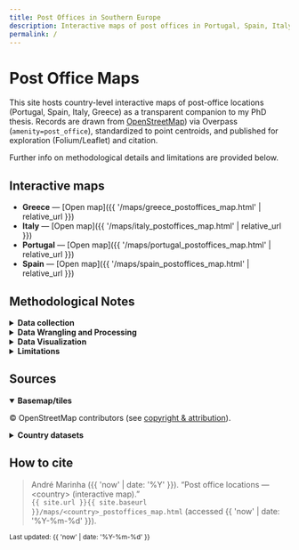 ```yaml
---
title: Post Offices in Southern Europe 
description: Interactive maps of post offices in Portugal, Spain, Italy, and Greece, with methods and sources.
permalink: /
---
```


# Post Office Maps

This site hosts country-level interactive maps of post-office locations (Portugal, Spain, Italy, Greece) as a transparent companion to my PhD thesis. Records are drawn from <a href="https://www.openstreetmap.org">OpenStreetMap</a>) via Overpass (`amenity=post_office`), standardized to point centroids, and published for exploration (Folium/Leaflet) and citation.

Further info on methodological details and limitations are provided below.

## Interactive maps
- **Greece** — [Open map]({{ '/maps/greece_postoffices_map.html' | relative_url }})
- **Italy** — [Open map]({{ '/maps/italy_postoffices_map.html' | relative_url }})
- **Portugal** — [Open map]({{ '/maps/portugal_postoffices_map.html' | relative_url }})
- **Spain** — [Open map]({{ '/maps/spain_postoffices_map.html' | relative_url }})

## Methodological Notes

<details>
  <summary><strong>Data collection</strong></summary>
  <p>The spatial data on post offices were obtained from OpenStreetMap (OSM), an openly licensed, community-curated geographic database. Specifically, I used the Overpass API, which allows structured queries against OSM. For each of the countries under study — Greece, Italy, Portugal, and Spain — I retrieved all features tagged with <code>amenity=post_office</code> tag, which is the standard OSM classification for physical post office facilities and captures both stand-alone buildings and smaller service points. By relying on OSM rather than official operator registries, I ensured a harmonized, reproducible dataset across multiple countries, accessible without the administrative or licensing constraints of national postal operators.</p>
</details>

<details>
  <summary><strong>Data Wrangling and Processing</strong></summary>
  <p>The raw OSM data contained three types of geometries: points (nodes), polygons (ways), and multipolygons (relations). To create a consistent point-based dataset, all features were converted to single centroid coordinates (using the out center directive in Overpass for non-point geometries). The resulting dataset included geographic coordinates, OSM IDs, and available metadata such as postal codes, operators, or opening hours. These data were saved in both <strong>GeoJSON</strong> and <strong>GeoPackage</strong> formats for transparency and reusability. For visualization, geometries were projected to EPSG:3857 (Web Mercator), the standard for web mapping, while storage and analysis were conducted in EPSG:4326 (WGS84). Data cleaning steps involved checking for duplicates, validating coordinate ranges, and discarding features without spatial information. A light quality assurance step was also performed by comparing point density in selected urban and rural areas with known post office distributions, confirming broad consistency.</p>
</details>

<details>
  <summary><strong>Data Visualization</strong></summary>
  <p>In the context of this (small) project, two forms of data visualization were produced. First, the interactive web maps that can be consulted above were created using <strong>Folium</strong>, which leverages Leaflet.js and CartoDB Positron basemaps. These maps allow exploration of individual features through marker popups and were used for inspection and qualitative assessment. Second, high-resolution static maps were generated with GeoPandas, Matplotlib, and Contextily. These outputs were specifically tailored for further inclusion in the body of dissertation, with markers being rendered at a uniform small size to highlight density and distribution, while basemaps were included at moderate zoom levels to provide geographic context.</p>
</details>

<details>
  <summary><strong>Limitations</strong></summary>
  <p>Taking the OSM route/approach has several inherent limitations that need to be considered. First, OSM is <strong>crowdsourced</strong>, which means coverage may not be uniform — metropolitan areas tend to be well mapped, while rural areas may contain gaps or outdated entries. Second, the reliance on the <code>amenity=post_office</code> tag can produce discrepancies when compared with official registries. For example, in Portugal, OSM identified <strong>985 post offices</strong>, whereas a manual coding exercise based on the official <a href="https://tinyurl.com/36f7v6jz">CTT website</a> yielded only <strong>564 branches</strong>. Part of this divergence likely arises from the inclusion in OSM of <strong>“pontos CTT”</strong> (partner outlets hosted in shops or other businesses), which provide limited services (i.e., mainly the sending and receiving of letters and parcels) rather than the full suite of services available in official <strong>“balcões”</strong> (CTT branches). Third, the dataset reflects OSM at the date of collection and does not capture subsequent openings, closures, or relocations. Finally, although national operators (Correos, Poste Italiane, CTT Portugal, Hellenic Post) maintain their own lists, these are not always openly accessible in harmonized formats. Despite these caveats, OSM offers a consistent, transparent, and reproducible dataset across multiple countries, making it suitable for comparative geographic analysis, provided the results are interpreted with these differences in mind.</p>
</details>

## Sources

<details open>
<summary><strong>Basemap/tiles</strong></summary>
<p>© OpenStreetMap contributors (see <a href="https://www.openstreetmap.org/copyright">copyright &amp; attribution</a>).</p>
</details>

<details>
<summary><strong>Country datasets</strong></summary>
<ul>
  <li><strong>Portugal:</strong> <!-- Add source + URL --></li>
  <li><strong>Spain:</strong> <!-- Add source + URL --></li>
  <li><strong>Italy:</strong> <!-- Add source + URL --></li>
  <li><strong>Greece:</strong> <!-- Add source + URL --></li>
</ul>
</details>

## How to cite

> André Marinha ({{ 'now' | date: '%Y' }}). “Post office locations — &lt;country&gt; (interactive map).”  
> <code>{{ site.url }}{{ site.baseurl }}/maps/&lt;country&gt;_postoffices_map.html</code> (accessed {{ 'now' | date: '%Y-%m-%d' }}).

<small>Last updated: {{ 'now' | date: '%Y-%m-%d' }}</small>
